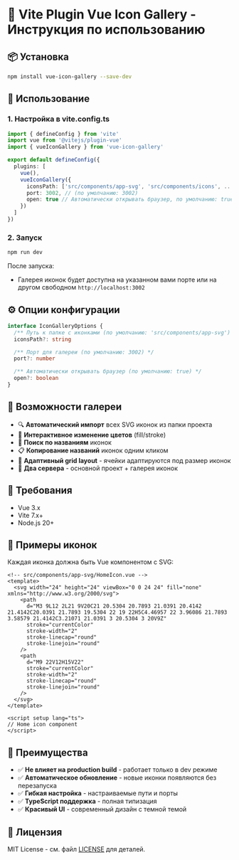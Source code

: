 # 🎨 Vite Plugin Vue Icon Gallery - Инструкция по использованию

## 📦 Установка

```bash
npm install vue-icon-gallery --save-dev
```

## 🚀 Использование

### 1. Настройка в vite.config.ts

```typescript
import { defineConfig } from 'vite'
import vue from '@vitejs/plugin-vue'
import { vueIconGallery } from 'vue-icon-gallery'

export default defineConfig({
  plugins: [
    vue(),
    vueIconGallery({
      iconsPath: ['src/components/app-svg', 'src/components/icons', ...], // Путь к папке с иконками
      port: 3002, // (по умолчанию: 3002)
      open: true // Автоматически открывать браузер, по умолчанию: true
    })
  ]
})
```

### 2. Запуск

```bash
npm run dev
```

После запуска:

- Галерея иконок будет доступна на указанном вами порте или на другом свободном
  `http://localhost:3002`

## ⚙️ Опции конфигурации

```typescript
interface IconGalleryOptions {
  /** Путь к папке с иконками (по умолчанию: 'src/components/app-svg') */
  iconsPath?: string

  /** Порт для галереи (по умолчанию: 3002) */
  port?: number

  /** Автоматически открывать браузер (по умолчанию: true) */
  open?: boolean
}
```

## 🎯 Возможности галереи

- 🔍 **Автоматический импорт** всех SVG иконок из папки проекта
- 🎨 **Интерактивное изменение цветов** (fill/stroke)
- 🔎 **Поиск по названиям** иконок
- 📋 **Копирование названий** иконок одним кликом
- 📱 **Адаптивный grid layout** - ячейки адаптируются под размер иконок
- 🚀 **Два сервера** - основной проект + галерея иконок

## 🔧 Требования

- Vue 3.x
- Vite 7.x+
- Node.js 20+

## 📝 Примеры иконок

Каждая иконка должна быть Vue компонентом с SVG:

```vue
<!-- src/components/app-svg/HomeIcon.vue -->
<template>
  <svg width="24" height="24" viewBox="0 0 24 24" fill="none" xmlns="http://www.w3.org/2000/svg">
    <path
      d="M3 9L12 2L21 9V20C21 20.5304 20.7893 21.0391 20.4142 21.4142C20.0391 21.7893 19.5304 22 19 22H5C4.46957 22 3.96086 21.7893 3.58579 21.4142C3.21071 21.0391 3 20.5304 3 20V9Z"
      stroke="currentColor"
      stroke-width="2"
      stroke-linecap="round"
      stroke-linejoin="round"
    />
    <path
      d="M9 22V12H15V22"
      stroke="currentColor"
      stroke-width="2"
      stroke-linecap="round"
      stroke-linejoin="round"
    />
  </svg>
</template>

<script setup lang="ts">
// Home icon component
</script>
```

## 🚀 Преимущества

- ✅ **Не влияет на production build** - работает только в dev режиме
- ✅ **Автоматическое обновление** - новые иконки появляются без перезапуска
- ✅ **Гибкая настройка** - настраиваемые пути и порты
- ✅ **TypeScript поддержка** - полная типизация
- ✅ **Красивый UI** - современный дизайн с темной темой

## 📄 Лицензия

MIT License - см. файл [LICENSE](LICENSE) для деталей.
